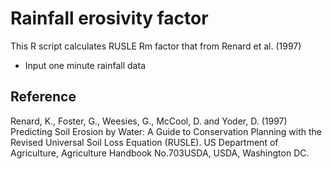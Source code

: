 # Rainfall erosivity factor

This R script calculates RUSLE Rm factor that from Renard et al. (1997)

- Input one minute rainfall data 


## Reference

Renard, K., Foster, G., Weesies, G., McCool, D. and Yoder, D. (1997) Predicting Soil Erosion by Water: A Guide to Conservation Planning with the Revised Universal Soil Loss Equation (RUSLE). US Department of Agriculture, Agriculture Handbook No.703USDA, USDA, Washington DC.
